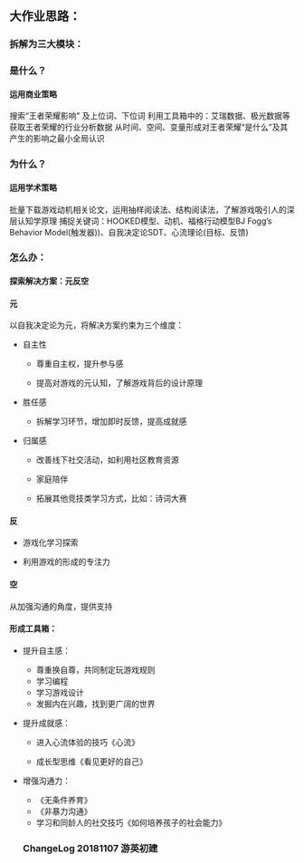 

## 大作业思路：

### 拆解为三大模块：

### 是什么？

#### 运用商业策略

搜索“王者荣耀影响” 及上位词、下位词
利用工具箱中的：艾瑞数据、极光数据等获取王者荣耀的行业分析数据
从时间、空间、变量形成对王者荣耀“是什么”及其产生的影响之最小全局认识



### 为什么？

#### 运用学术策略

批量下载游戏动机相关论文，运用抽样阅读法、结构阅读法，了解游戏吸引人的深层认知学原理
捕捉关键词：HOOKED模型、动机、福格行动模型BJ Fogg’s Behavior Model(触发器))、自我决定论SDT、心流理论(目标、反馈)



### 怎么办：

#### 探索解决方案：元反空

#### 元

以自我决定论为元，将解决方案约束为三个维度：

- 自主性

  - 尊重自主权，提升参与感

  - 提高对游戏的元认知，了解游戏背后的设计原理

- 胜任感

  - 拆解学习环节，增加即时反馈，提高成就感

- 归属感

  - 改善线下社交活动，如利用社区教育资源

  - 家庭陪伴

  - 拓展其他竞技类学习方式，比如：诗词大赛


#### 反

- 游戏化学习探索

- 利用游戏的形成的专注力



#### 空

从加强沟通的角度，提供支持



#### 形成工具箱：

- 提升自主感：
  - 尊重换自尊，共同制定玩游戏规则
  - 学习编程
  - 学习游戏设计
  - 发掘内在兴趣，找到更广阔的世界

- 提升成就感：

  - 进入心流体验的技巧《心流》

  - 成长型思维《看见更好的自己》



- 增强沟通力：
  - 《无条件养育》
  - 《非暴力沟通》
  - 学习和同龄人的社交技巧《如何培养孩子的社会能力》
  
  ### ChangeLog 20181107 游英初建
